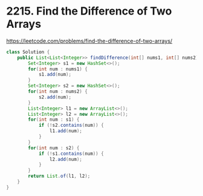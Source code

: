 # 2215. Find the Difference of Two Arrays

https://leetcode.com/problems/find-the-difference-of-two-arrays/

```java
class Solution {
    public List<List<Integer>> findDifference(int[] nums1, int[] nums2) {
        Set<Integer> s1 = new HashSet<>();
        for(int num : nums1) {
            s1.add(num);
        }
        Set<Integer> s2 = new HashSet<>();
        for(int num : nums2) {
            s2.add(num);
        }
        List<Integer> l1 = new ArrayList<>();
        List<Integer> l2 = new ArrayList<>();
        for(int num : s1) {
            if (!s2.contains(num)) {
                l1.add(num);
            }
        }
        for(int num : s2) {
            if (!s1.contains(num)) {
                l2.add(num);
            }
        }
        return List.of(l1, l2);
    }
}
```
